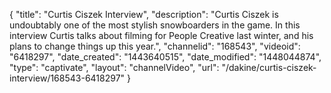 {
    "title": "Curtis Ciszek Interview",
    "description": "Curtis Ciszek is undoubtably one of the most stylish snowboarders in the game. In this interview Curtis talks about filming for People Creative last winter, and his plans to change things up this year.",
    "channelid": "168543",
    "videoid": "6418297",
    "date_created": "1443640515",
    "date_modified": "1448044874",
    "type": "captivate",
    "layout": "channelVideo",
    "url": "\/dakine\/curtis-ciszek-interview\/168543-6418297"
}